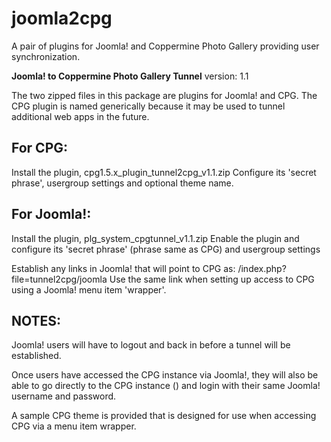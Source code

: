 joomla2cpg
==========

A pair of plugins for Joomla! and Coppermine Photo Gallery providing user synchronization.


**Joomla! to Coppermine Photo Gallery Tunnel**
version: 1.1

The two zipped files in this package are plugins for Joomla! and CPG.
The CPG plugin is named generically because it may be used to tunnel additional web apps in the future.

For CPG:
--------
Install the plugin, cpg1.5.x_plugin_tunnel2cpg_v1.1.zip
Configure its 'secret phrase', usergroup settings and optional theme name.

For Joomla!:
------------
Install the plugin, plg_system_cpgtunnel_v1.1.zip
Enable the plugin and configure its 'secret phrase' (phrase same as CPG) and usergroup settings

Establish any links in Joomla! that will point to CPG as:  <CPG URL>/index.php?file=tunnel2cpg/joomla
Use the same link when setting up access to CPG using a Joomla! menu item 'wrapper'.


NOTES:
------
Joomla! users will have to logout and back in before a tunnel will be established.

Once users have accessed the CPG instance via Joomla!, they will also be able to go directly to the
CPG instance (<CPG URL>) and login with their same Joomla! username and password.

A sample CPG theme is provided that is designed for use when accessing CPG via a menu item wrapper.
